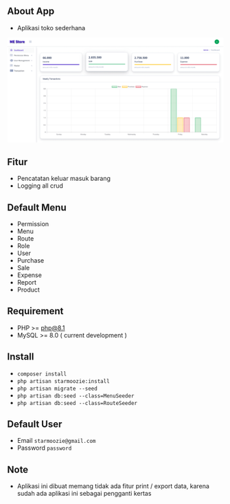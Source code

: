 ## About App

- Aplikasi toko sederhana

![image info](./images/dashboard.png)

## Fitur
- Pencatatan keluar masuk barang
- Logging all crud

## Default Menu
- Permission
- Menu
- Route
- Role
- User
- Purchase
- Sale
- Expense
- Report
- Product

## Requirement
- PHP >= php@8.1
- MySQL >= 8.0 ( current development )

## Install
- `composer install`
- `php artisan starmoozie:install`
- `php artisan migrate --seed`
- `php artisan db:seed --class=MenuSeeder`
- `php artisan db:seed --class=RouteSeeder`

## Default User
- Email `starmoozie@gmail.com`
- Password `password`

## Note
- Aplikasi ini dibuat memang tidak ada fitur print / export data, karena sudah ada aplikasi ini sebagai pengganti kertas
